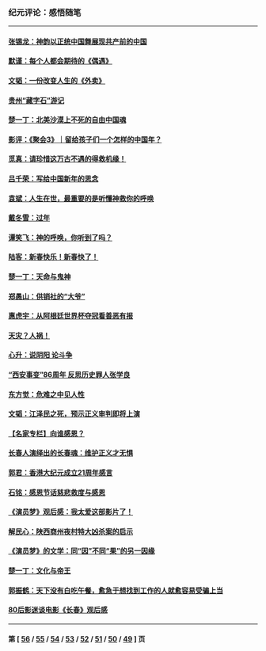 ### 纪元评论：感悟随笔
---
#### [张锡龙：神韵以正统中国舞展现共产前的中国](../../pages/nsc1035/n13939727.md) 
#### [默谨：每个人都会期待的《偶遇》](../../pages/nsc1035/n13939091.md) 
#### [文韬：一份改变人生的《外卖》](../../pages/nsc1035/n13931822.md) 
#### [贵州“藏字石”游记](../../pages/nsc1035/n13923310.md) 
#### [楚一丁：北美沙漠上不死的自由中国魂](../../pages/nsc1035/n13921879.md) 
#### [影评：《聚会3》｜留给孩子们一个怎样的中国年？](../../pages/nsc1035/n13919652.md) 
#### [觅真：请珍惜这万古不遇的得救机缘！](../../pages/nsc1035/n13917157.md) 
#### [吕千荣：写给中国新年的思念](../../pages/nsc1035/n13915103.md) 
#### [袁斌：人生在世，最重要的是听懂神救你的呼唤](../../pages/nsc1035/n13914636.md) 
#### [戴冬雪：过年](../../pages/nsc1035/n13913311.md) 
#### [谭笑飞：神的呼唤，你听到了吗？](../../pages/nsc1035/n13912603.md) 
#### [陆客：新春快乐！新春快了！](../../pages/nsc1035/n13911771.md) 
#### [楚一丁：天命与鬼神](../../pages/nsc1035/n13904371.md) 
#### [郑愚山：供销社的“大爷”](../../pages/nsc1035/n13904409.md) 
#### [惠虎宇：从阿根廷世界杯夺冠看善恶有报](../../pages/nsc1035/n13889438.md) 
#### [天灾？人祸！](../../pages/nsc1035/n13900104.md) 
#### [心升：说阴阳 论斗争](../../pages/nsc1035/n13885189.md) 
#### [“西安事变”86周年 反思历史罪人张学良](../../pages/nsc1035/n13882019.md) 
#### [东方觉：危难之中见人性](../../pages/nsc1035/n13881549.md) 
#### [文韬：江泽民之死，预示正义审判即将上演](../../pages/nsc1035/n13877698.md) 
#### [【名家专栏】向谁感恩？](../../pages/nsc1035/n13873797.md) 
#### [长春人演绎出的长春魂：维护正义才无惧](../../pages/nsc1035/n13871764.md) 
#### [郭君：香港大纪元成立21周年感言](../../pages/nsc1035/n13871269.md) 
#### [石铭：感恩节话慈悲救度与感恩](../../pages/nsc1035/n13869863.md) 
#### [《演员梦》观后感：我太爱这部影片了！](../../pages/nsc1035/n13866783.md) 
#### [解民心：陕西商州夜村特大凶杀案的启示](../../pages/nsc1035/n13865339.md) 
#### [《演员梦》的文学：同“因”不同“果”的另一因缘](../../pages/nsc1035/n13863930.md) 
#### [楚一丁：文化与帝王](../../pages/nsc1035/n13863143.md) 
#### [郭振鹤：天下没有白吃午餐，愈急于想找到工作的人就愈容易受骗上当](../../pages/nsc1035/n13860772.md) 
#### [80后影迷谈电影《长春》观后感](../../pages/nsc1035/n13852708.md) 

---
#### 第 [ [56](./56.md) / [55](./55.md) / [54](./54.md) / [53](./53.md) / [52](./52.md) / [51](./51.md) / [50](./50.md) / [49](./49.md) ] 页
